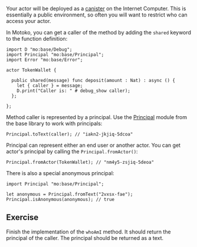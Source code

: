 Your actor will be deployed as a [canister](https://internetcomputer.org/docs/current/concepts/canisters-code)
on the Internet Computer. This is essentially a public environment, so often you will want to restrict
who can access your actor.

In Motoko, you can get a caller of the method by adding the `shared` keyword to the function definition:

```motoko
import D "mo:base/Debug";
import Principal "mo:base/Principal";
import Error "mo:base/Error";

actor TokenWallet {

  public shared(message) func deposit(amount : Nat) : async () {
    let { caller } = message;
    D.print("Caller is: " # debug_show caller);
  };

};
```

Method caller is represented by a principal. Use the [Principal](https://internetcomputer.org/docs/current/motoko/main/base/Principal)
module from the base library to work with principals:

```motoko
Principal.toText(caller); // "iakn2-jkjiq-5dcoa"
```

Principal can represent either an end user or another actor. You can get actor's principal by calling
the `Principal.fromActor()`:

```motoko
Principal.fromActor(TokenWallet); // "nm4y5-zsjiq-5deoa"
```

There is also a special anonymous principal:

```motoko
import Principal "mo:base/Principal";

let anonymous = Principal.fromText("2vxsx-fae");
Principal.isAnonymous(anonymous); // true
```

## Exercise

Finish the implementation of the `whoAmI` method. It should return the principal of the caller. The
principal should be returned as a text.
